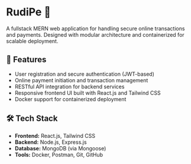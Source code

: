 # RudiPe 🏦

A fullstack MERN web application for handling secure online transactions and payments. Designed with modular architecture and containerized for scalable deployment.

## 🚀 Features

- User registration and secure authentication (JWT-based)
- Online payment initiation and transaction management
- RESTful API integration for backend services
- Responsive frontend UI built with React.js and Tailwind CSS
- Docker support for containerized deployment

## 🛠️ Tech Stack

- **Frontend:** React.js, Tailwind CSS
- **Backend:** Node.js, Express.js
- **Database:** MongoDB (via Mongoose)
- **Tools:** Docker, Postman, Git, GitHub
